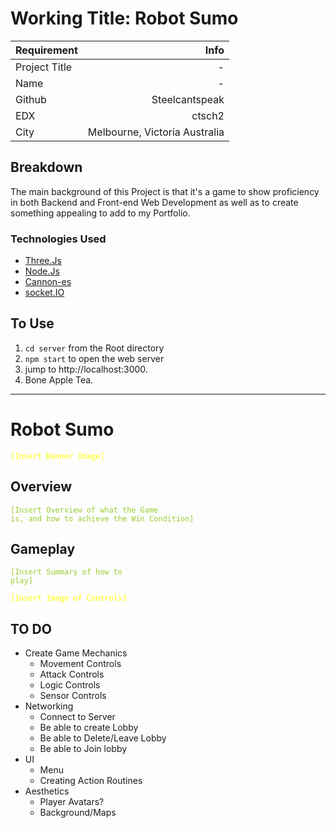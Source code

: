 # Working Title: Robot Sumo
| Requirement     | Info          |
| ------------- |-------------:|
| Project Title     | - |
| Name | - |
| Github | Steelcantspeak |
| EDX | ctsch2 |
| City | Melbourne, Victoria Australia |

## Breakdown
The main background of this Project is that it's a game to show proficiency in both Backend and Front-end Web Development as well as to create something appealing to add to my Portfolio.

### Technologies Used 
+ [Three.Js](https://threejs.org/)
+ [Node.Js](https://nodejs.org/en)
+ [Cannon-es](https://github.com/pmndrs/cannon-es)
+ [socket.IO](https://socket.io/)

## To Use
1. `cd server` from the Root directory
2. `npm start` to open the web server
3. jump to http://localhost:3000.
4. Bone Apple Tea.

---
# Robot Sumo
<code style="color : Yellow">[Insert Banner Image]</code>
## Overview
<code style="color : Yellowgreen">[Insert Overview of what the Game is, and how to achieve the Win Condition]</code>
## Gameplay
<code style="color : Yellowgreen">[Insert Summary of how to play]</code>

<code style="color : Yellow">[Insert Image of Controls]</code>



## TO DO
- Create Game Mechanics  
  - Movement Controls
  - Attack Controls
  - Logic Controls
  - Sensor Controls
- Networking
  - Connect to Server
  - Be able to create Lobby
  - Be able to Delete/Leave Lobby
  - Be able to Join lobby
- UI
  - Menu
  - Creating Action Routines
- Aesthetics
  - Player Avatars?
  - Background/Maps

